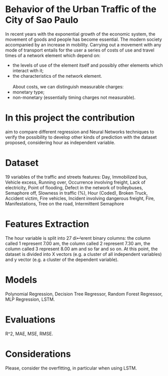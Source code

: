 # Behavior of the Urban Traffic of the City of Sao Paulo

In recent years with the exponential growth of the economic system, the movement of goods and people has become essential. 
The modern society accompanied by an increase in mobility. 
Carrying out a movement with any mode of transport entails for the user a series of costs of use and travel times of a network element which depend on:
- the levels of use of the element itself and possibly other elements which interact with it;
- the characteristics of the network element. <br> <br>
About costs, we can distinguish measurable charges:
- monetary type;
- non-monetary (essentially timing charges not measurable).

# In this project the contribution 
aim to compare different regression and Neural Networks techniques to verify the possibility to develop other kinds of prediction with the dataset proposed, considering hour as independent variable.

# Dataset
19 variables of the traffic and streets features: Day, Immobilized bus, Vehicle excess, Running over, Occurrence involving freight, Lack of electricity, Point of flooding, Defect in the network of trolleybuses, Semaphore off, Slowness in traffic (%), Hour (Coded), Broken Truck, Accident victim, Fire vehicles, Incident involving dangerous freight, Fire, Manifestations, Tree on the road, Intermittent Semaphore

# Features Extraction
The hour variable is split into 27 di↵erent binary columns: the column called 1 represent 7.00 am, the column called 2 represent 7.30 am, the column called 3 represent 8.00 am and so far and so on.
At this point, the dataset is divided into X vectors (e.g. a cluster of all independent variables) and y vector (e.g. a cluster of the dependent variable).

# Models 
Polynomial Regression, Decision Tree Regressor, Random Forest Regressor, MLP Regression, LSTM.

# Evaluations
R^2, MAE, MSE, RMSE.

# Considerations
Please, consider the overfitting, in particular when using LSTM.
